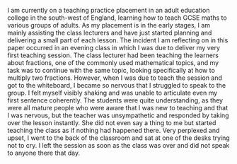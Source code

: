 I am currently on a teaching practice placement in an adult education college in the south-west of England, learning how to teach GCSE maths to various groups of adults. As my placement is in the early stages, I am mainly assisting the class lecturers and have just started planning and delivering a small part of each lesson. The incident I am reflecting on in this paper occurred in an evening class in which I was due to deliver my very first teaching session. The class lecturer had been teaching the learners about fractions, one of the commonly used mathematical topics, and my task was to continue with the same topic, looking specifically at how to multiply two fractions. However, when I was due to teach the session and got to the whiteboard, I became so nervous that I struggled to speak to the group. I felt myself visibly shaking and was unable to articulate even my first sentence coherently. The students were quite understanding, as they were all mature people who were aware that I was new to teaching and that I was nervous, but the teacher was unsympathetic and responded by taking over the lesson instantly. She did not even say a thing to me but started teaching the class as if nothing had happened there. Very perplexed and upset, I went to the
back of the classroom and sat at one of the desks trying not to cry. I left the session as soon as the class was over and did not speak to anyone there that day.